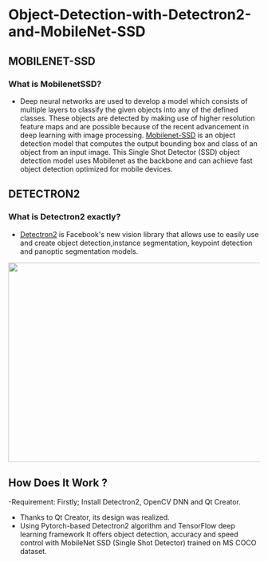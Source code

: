 # Object-Detection-with-Detectron2-and-MobileNet-SSD

## MOBILENET-SSD

### What is MobilenetSSD?
- Deep neural networks are used to develop a model which consists of multiple layers to classify the given objects into any of the defined classes. 
These objects are detected by making use of higher resolution feature maps and are possible because of the recent advancement in deep learning with image processing. 
[Mobilenet-SSD](https://ebenezertechs.com/mobilenet-ssd-using-opencv-3-4-1-deep-learning-module-python/) is an object detection model that computes the output bounding box and class of an object from an input image. This Single Shot Detector (SSD) object detection model uses Mobilenet as the backbone and can achieve fast object detection optimized for mobile devices.

## DETECTRON2
### What is Detectron2 exactly?
- [Detectron2](https://github.com/facebookresearch/detectron2) is Facebook's new vision library that allows use to easily use and 
create object detection,instance segmentation, keypoint detection and panoptic segmentation models.

<img align="center" src = "https://github.com/engineerbekir/Object-Detection-with-Detectron2-and-MobileNet-SSD/blob/master/gif.gif" width = "800" height ="400"/>

## How Does It Work ? 

-Requirement: Firstly; Install Detectron2, OpenCV DNN and Qt Creator. 
- Thanks to Qt Creator, its design was realized.
- Using Pytorch-based Detectron2 algorithm and TensorFlow deep learning framework
 It offers object detection, accuracy and speed control with MobileNet SSD (Single Shot Detector) trained on MS COCO dataset.
